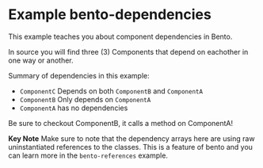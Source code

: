# Example bento-dependencies

This example teaches you about component dependencies in Bento.

In source you will find three (3) Components that depend on eachother in one
way or another.

Summary of dependencies in this example:
* `ComponentC` Depends on both `ComponentB` and `ComponentA`
* `ComponentB` Only depends on `ComponentA`
* `ComponentA` has no dependencies

Be sure to checkout ComponentB, it calls a method on ComponentA!

**Key Note** Make sure to note that the dependency arrays here are using raw uninstantiated references to the classes. This is a feature of bento and you can learn more in the `bento-references` example.
